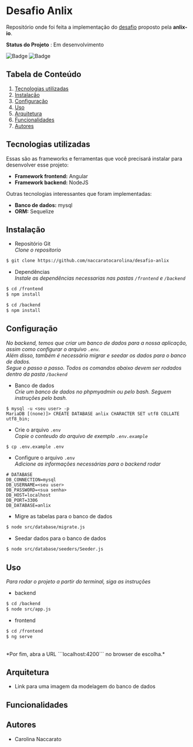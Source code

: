 # Desafio Anlix
Repositório onde foi feita a implementação do [desafio](https://github.com/anlix-io/desafio-anlix) proposto pela **anlix-io**.

**Status do Projeto** : Em desenvolvimento

![Badge](https://img.shields.io/badge/Angular-DD0031?style=for-the-badge&logo=angular&logoColor=white)
![Badge](https://img.shields.io/badge/Node.js-43853D?style=for-the-badge&logo=node.js&logoColor=white)

## Tabela de Conteúdo

1. [Tecnologias utilizadas](#tecnologias-utilizadas)
2. [Instalação](#instalação)
3. [Configuração](#configuração)
4. [Uso](#uso)
6. [Arquitetura](#arquitetura)
6. [Funcionalidades](#funcionalidades)
7. [Autores](#autores)

## Tecnologias utilizadas
Essas são as frameworks e ferramentas que você precisará instalar para desenvolver esse projeto:
- **Framework frontend:** Angular
- **Framework backend:** NodeJS

Outras tecnologias interessantes que foram implementadas:
- **Banco de dados:** mysql
- **ORM:** Sequelize

## Instalação
- Repositório Git<br>
  *Clone o repositorio*
``` bash
$ git clone https://github.com/naccaratocarolina/desafio-anlix
```
- Dependências<br>
  *Instale as dependências necessarias nas pastas ```/frontend``` e ```/backend```*
``` bash
$ cd /frontend
$ npm install
```

``` bash
$ cd /backend
$ npm install
```

## Configuração
*No backend, temos que criar um banco de dados para a nossa aplicação, assim como configurar o arquivo ```.env```.* <br>
*Além disso, também é necessário migrar e seedar os dados para o banco de dados.*<br>
*Segue o passo a passo. Todos os comandos abaixo devem ser rodados dentro da pasta ```/backend```*

- Banco de dados<br>
  *Crie um banco de dados no phpmyadmin ou pelo bash. Seguem instruções pelo bash.*
```
$ mysql -u <seu user> -p
MariaDB [(none)]> CREATE DATABASE anlix CHARACTER SET utf8 COLLATE utf8_bin;
```

- Crie o arquivo ```.env```<br>
  *Copie o conteudo do arquivo de exemplo ```.env.example```*
``` bash
$ cp .env.example .env
```

- Configure o arquivo ```.env```<br>
  *Adicione as informações necessárias para o backend rodar*
``` text
# DATABASE
DB_CONNECTION=mysql
DB_USERNAME=<seu user>
DB_PASSWORD=<sua senha>
DB_HOST=localhost
DB_PORT=3306
DB_DATABASE=anlix
```

- Migre as tabelas para o banco de dados
``` bash
$ node src/database/migrate.js
```

- Seedar dados para o banco de dados
``` bash
$ node src/database/seeders/Seeder.js
```

## Uso
*Para rodar o projeto a partir do terminal, siga as instruções*
- backend
``` bash
$ cd /backend
$ node src/app.js
```
- frontend
``` bash
$ cd /frontend
$ ng serve
```
<br>
*Por fim, abra a URL ```localhost:4200``` no browser de escolha.*

## Arquitetura
- Link para uma imagem da modelagem do banco de dados

## Funcionalidades

## Autores
- Carolina Naccarato